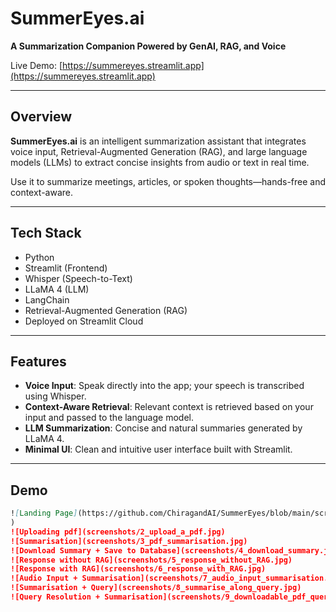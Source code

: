 # SummerEyes.ai

**A Summarization Companion Powered by GenAI, RAG, and Voice**

Live Demo: [https://summereyes.streamlit.app](https://summereyes.streamlit.app)

---

## Overview

**SummerEyes.ai** is an intelligent summarization assistant that integrates voice input, Retrieval-Augmented Generation (RAG), and large language models (LLMs) to extract concise insights from audio or text in real time.

Use it to summarize meetings, articles, or spoken thoughts—hands-free and context-aware.

---

## Tech Stack

- Python
- Streamlit (Frontend)
- Whisper (Speech-to-Text)
- LLaMA 4 (LLM)
- LangChain
- Retrieval-Augmented Generation (RAG)
- Deployed on Streamlit Cloud

---

## Features

- **Voice Input**: Speak directly into the app; your speech is transcribed using Whisper.
- **Context-Aware Retrieval**: Relevant context is retrieved based on your input and passed to the language model.
- **LLM Summarization**: Concise and natural summaries generated by LLaMA 4.
- **Minimal UI**: Clean and intuitive user interface built with Streamlit.

---

## Demo

```markdown
![Landing Page](https://github.com/ChiragandAI/SummerEyes/blob/main/screenshots/1_main_interface.jpg?raw=true
)
![Uploading pdf](screenshots/2_upload_a_pdf.jpg)
![Summarisation](screenshots/3_pdf_summarisation.jpg)
![Download Summary + Save to Database](screenshots/4_download_summary.jpg)
![Response without RAG](screenshots/5_response_without_RAG.jpg)
![Response with RAG](screenshots/6_response_with_RAG.jpg)
![Audio Input + Summarisation](screenshots/7_audio_input_summarisation.jpg)
![Summarisation + Query](screenshots/8_summarise_along_query.jpg)
![Query Resolution + Summarisation](screenshots/9_downloadable_pdf_query_ressolution.jpg)

